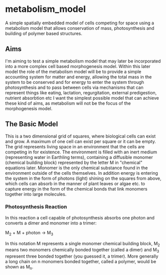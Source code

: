 # metabolism_model
A simple spatially embedded model of cells competing for space using a metabolism model that allows conservation of mass, photosynthesis and building of polymer based structures.

## Aims
I'm aiming to test a simple metabolism model that may later be incorporated into a more complex cell based morphogenesis model. Within this later model the role of the metabolism model will be to provide a simple accounting system for matter and energy, allowing the total mass in the system to be conserved and for energy to enter the system through photosynthesis and to pass between cells via mechanisms that can represent things like eating, lactation, regurgitation, external predigestion, nutrient absorbtion etc I want the simplest possible model that can achieve these kind of aims, as metabolism will not be the focus of the morphogenesis model.

## The Basic Model
This is a two dimensional grid of squares, where biological cells can exist and grow. A maximum of one cell can exist per square or it can be empty. The grid represents living space in an environment that the cells are competing in for existence. The environment is filled with an inert medium (representing water in Earthling terms), containing a diffusible monomer (chemical building block) represented by the letter M in "chemical" equations later. Monomer is the only chemical substance found in the environment outside of the cells themselves. In addition energy is entering the system in the form of photons (light) shining on the squares from above, which cells can absorb in the manner of plant leaves or algae etc. to capture energy in the form of the chemical bonds that link monomers together into large molecules.

### Photosynthesis Reaction
In this reaction a cell capable of photosynthesis absorbs one photon and converts a dimer and monomer into a trimer:

 M<sub>2</sub> + M + photon &rarr; M<sub>3</sub>

In this notation M represents a single monomer chemical building block, M<sub>2</sub> means two monomers chemically bonded together (called a dimer) and M<sub>3</sub> represent three bonded together (you guessed it, a trimer). More generally a long chain on n monomers bonded together, called a polymer, would be shown as M<sub>n</sub>.